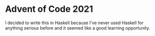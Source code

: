 # Advent of Code 2021
I decided to write this in Haskell because I've never used Haskell for anything serious before
and it seemed like a good learning opportunity.